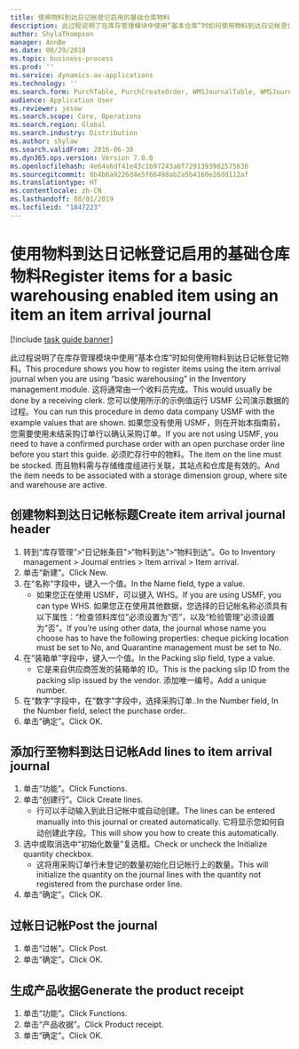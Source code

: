 ```yaml
---
title: 使用物料到达日记帐登记启用的基础仓库物料
description: 此过程说明了在库存管理模块中使用“基本仓库”时如何使用物料到达日记帐登记物料。
author: ShylaThompson
manager: AnnBe
ms.date: 08/29/2018
ms.topic: business-process
ms.prod: ''
ms.service: dynamics-ax-applications
ms.technology: ''
ms.search.form: PurchTable, PurchCreateOrder, WMSJournalTable, WMSJournalCreate, PurchEditLines
audience: Application User
ms.reviewer: josaw
ms.search.scope: Core, Operations
ms.search.region: Global
ms.search.industry: Distribution
ms.author: shylaw
ms.search.validFrom: 2016-06-30
ms.dyn365.ops.version: Version 7.0.0
ms.openlocfilehash: 4e64a6df41e43c1b97243a6f7291393982575636
ms.sourcegitcommit: 8b4b6a9226d4e5f66498ab2a5b4160e26dd112af
ms.translationtype: HT
ms.contentlocale: zh-CN
ms.lasthandoff: 08/01/2019
ms.locfileid: "1847223"
---
```

# <a name="register-items-for-a-basic-warehousing-enabled-item-using-an-item-an-item-arrival-journal"></a><span data-ttu-id="dfd22-103">使用物料到达日记帐登记启用的基础仓库物料</span><span class="sxs-lookup"><span data-stu-id="dfd22-103">Register items for a basic warehousing enabled item using an item an item arrival journal</span></span>

[!include [task guide banner](../../includes/task-guide-banner.md)]

<span data-ttu-id="dfd22-104">此过程说明了在库存管理模块中使用“基本仓库”时如何使用物料到达日记帐登记物料。</span><span class="sxs-lookup"><span data-stu-id="dfd22-104">This procedure shows you how to register items using the item arrival journal when you are using “basic warehousing” in the Inventory management module.</span></span> <span data-ttu-id="dfd22-105">这将通常由一个收料员完成。</span><span class="sxs-lookup"><span data-stu-id="dfd22-105">This would usually be done by a receiving clerk.</span></span> <span data-ttu-id="dfd22-106">您可以使用所示的示例值运行 USMF 公司演示数据的过程。</span><span class="sxs-lookup"><span data-stu-id="dfd22-106">You can run this procedure in demo data company USMF with the example values that are shown.</span></span>  <span data-ttu-id="dfd22-107">如果您没有使用 USMF，则在开始本指南前，您需要使用未结采购订单行以确认采购订单。</span><span class="sxs-lookup"><span data-stu-id="dfd22-107">If you are not using USMF, you need to have a confirmed purchase order with an open purchase order line before you start this guide.</span></span> <span data-ttu-id="dfd22-108">必须贮存行中的物料。</span><span class="sxs-lookup"><span data-stu-id="dfd22-108">The item on the line must be stocked.</span></span> <span data-ttu-id="dfd22-109">而且物料需与存储维度组进行关联，其站点和仓库是有效的。</span><span class="sxs-lookup"><span data-stu-id="dfd22-109">And the item needs to be associated with a storage dimension group, where site and warehouse are active.</span></span>


## <a name="create-item-arrival-journal-header"></a><span data-ttu-id="dfd22-110">创建物料到达日记帐标题</span><span class="sxs-lookup"><span data-stu-id="dfd22-110">Create item arrival journal header</span></span>
1. <span data-ttu-id="dfd22-111">转到“库存管理”>“日记帐条目”>“物料到达”>“物料到达”。</span><span class="sxs-lookup"><span data-stu-id="dfd22-111">Go to Inventory management > Journal entries > Item arrival > Item arrival.</span></span>
2. <span data-ttu-id="dfd22-112">单击“新建”。</span><span class="sxs-lookup"><span data-stu-id="dfd22-112">Click New.</span></span>
3. <span data-ttu-id="dfd22-113">在“名称”字段中，键入一个值。</span><span class="sxs-lookup"><span data-stu-id="dfd22-113">In the Name field, type a value.</span></span>
    * <span data-ttu-id="dfd22-114">如果您正在使用 USMF，可以键入 WHS。</span><span class="sxs-lookup"><span data-stu-id="dfd22-114">If you are using USMF, you can type WHS.</span></span> <span data-ttu-id="dfd22-115">如果您正在使用其他数据，您选择的日记帐名称必须具有以下属性：“检查领料库位”必须设置为“否”，以及“检验管理”必须设置为“否”。</span><span class="sxs-lookup"><span data-stu-id="dfd22-115">If you’re using other data, the journal whose name you choose has to have the following properties: cheque picking location must be set to No, and Quarantine management must be set to No.</span></span>  
4. <span data-ttu-id="dfd22-116">在“装箱单”字段中，键入一个值。</span><span class="sxs-lookup"><span data-stu-id="dfd22-116">In the Packing slip field, type a value.</span></span>
    * <span data-ttu-id="dfd22-117">它是来自供应商签发的装箱单的 ID。</span><span class="sxs-lookup"><span data-stu-id="dfd22-117">This is the packing slip ID from the packing slip issued by the vendor.</span></span> <span data-ttu-id="dfd22-118">添加唯一编号。</span><span class="sxs-lookup"><span data-stu-id="dfd22-118">Add a unique number.</span></span>  
5. <span data-ttu-id="dfd22-119">在“数字”字段中，在“数字”字段中，选择采购订单..</span><span class="sxs-lookup"><span data-stu-id="dfd22-119">In the Number field, In the Number field, select the purchase order..</span></span>
6. <span data-ttu-id="dfd22-120">单击“确定”。</span><span class="sxs-lookup"><span data-stu-id="dfd22-120">Click OK.</span></span>

## <a name="add-lines-to-item-arrival-journal"></a><span data-ttu-id="dfd22-121">添加行至物料到达日记帐</span><span class="sxs-lookup"><span data-stu-id="dfd22-121">Add lines to item arrival journal</span></span>
1. <span data-ttu-id="dfd22-122">单击“功能”。</span><span class="sxs-lookup"><span data-stu-id="dfd22-122">Click Functions.</span></span>
2. <span data-ttu-id="dfd22-123">单击“创建行”。</span><span class="sxs-lookup"><span data-stu-id="dfd22-123">Click Create lines.</span></span>
    * <span data-ttu-id="dfd22-124">行可以手动输入到此日记帐中或自动创建。</span><span class="sxs-lookup"><span data-stu-id="dfd22-124">The lines can be entered manually into this journal or created automatically.</span></span> <span data-ttu-id="dfd22-125">它将显示您如何自动创建此字段。</span><span class="sxs-lookup"><span data-stu-id="dfd22-125">This will show you how to create this automatically.</span></span>  
3. <span data-ttu-id="dfd22-126">选中或取消选中“初始化数量”复选框。</span><span class="sxs-lookup"><span data-stu-id="dfd22-126">Check or uncheck the Initialize quantity checkbox.</span></span>
    * <span data-ttu-id="dfd22-127">这将用采购订单行未登记的数量初始化日记帐行上的数量。</span><span class="sxs-lookup"><span data-stu-id="dfd22-127">This will initialize the quantity on the journal lines with the quantity not registered from the purchase order line.</span></span>  
4. <span data-ttu-id="dfd22-128">单击“确定”。</span><span class="sxs-lookup"><span data-stu-id="dfd22-128">Click OK.</span></span>

## <a name="post-the-journal"></a><span data-ttu-id="dfd22-129">过帐日记帐</span><span class="sxs-lookup"><span data-stu-id="dfd22-129">Post the journal</span></span>
1. <span data-ttu-id="dfd22-130">单击“过帐”。</span><span class="sxs-lookup"><span data-stu-id="dfd22-130">Click Post.</span></span>
2. <span data-ttu-id="dfd22-131">单击“确定”。</span><span class="sxs-lookup"><span data-stu-id="dfd22-131">Click OK.</span></span>

## <a name="generate-the-product-receipt"></a><span data-ttu-id="dfd22-132">生成产品收据</span><span class="sxs-lookup"><span data-stu-id="dfd22-132">Generate the product receipt</span></span>
1. <span data-ttu-id="dfd22-133">单击“功能”。</span><span class="sxs-lookup"><span data-stu-id="dfd22-133">Click Functions.</span></span>
2. <span data-ttu-id="dfd22-134">单击“产品收据”。</span><span class="sxs-lookup"><span data-stu-id="dfd22-134">Click Product receipt.</span></span>
3. <span data-ttu-id="dfd22-135">单击“确定”。</span><span class="sxs-lookup"><span data-stu-id="dfd22-135">Click OK.</span></span>

